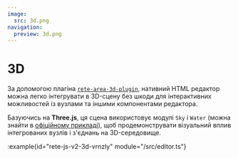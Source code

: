 ```yaml
---
image:
  src: 3d.png
navigation:
  preview: 3d.png
---
```


# 3D

За допомогою плагіна [`rete-area-3d-plugin`](https://github.com/retejs/area-3d-plugin), нативний HTML редактор можна легко інтегрувати в 3D-сцену без шкоди для інтерактивних можливостей із вузлами та іншими компонентами редактора.

Базуючись на **Three.js**, ця сцена використовує модулі `Sky` і `Water` (можна знайти в [офіційному прикладі](https://threejs.org/examples/webgl_shaders_ocean.html)), щоб продемонструвати візуальний вплив інтегрованих вузлів і з'єднань на 3D-середовище.

:example{id="rete-js-v2-3d-vrnzly" module="/src/editor.ts"}

